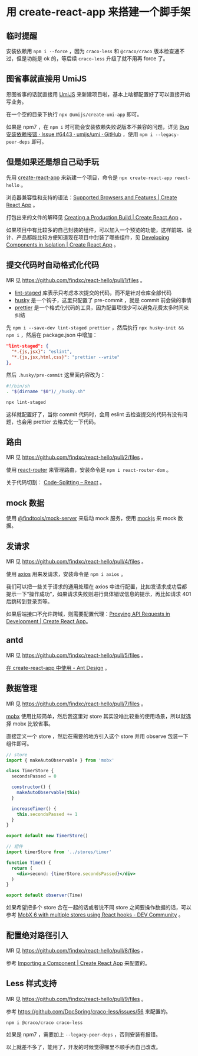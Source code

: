 # 用 create-react-app 来搭建一个脚手架

## 临时提醒

安装依赖用 `npm i --force` ，因为 `craco-less` 和 `@craco/craco` 版本检查通不过，但是功能是 ok 的，等后续 `craco-less` 升级了就不用再 force 了。

## 图省事就直接用 UmiJS
恩图省事的话就直接用 [UmiJS](https://umijs.org/zh-CN/docs/getting-started) 来新建项目啦，基本上啥都配置好了可以直接开始写业务。

在一个空的目录下执行 `npx @umijs/create-umi-app` 即可。

如果是 npm7 ，在 `npm i` 时可能会安装依赖失败说版本不兼容的问题，详见 [Bug 安装依赖报错 · Issue #6443 · umijs/umi · GitHub](https://github.com/umijs/umi/issues/6443) ，使用 `npm i --legacy-peer-deps` 即可。

## 但是如果还是想自己动手玩
先用 [create-react-app](https://create-react-app.dev/docs/getting-started) 来新建一个项目，命令是 `npx create-react-app react-hello` 。

浏览器兼容性和支持的语法：[Supported Browsers and Features | Create React App](https://create-react-app.dev/docs/supported-browsers-features) 。

打包出来的文件的解释见 [Creating a Production Build | Create React App](https://create-react-app.dev/docs/production-build) 。

如果项目中有比较多的自己封装的组件，可以加入一个预览的功能，这样前端、设计、产品都能比较方便知道现在项目中封装了哪些组件，见 [Developing Components in Isolation | Create React App](https://create-react-app.dev/docs/developing-components-in-isolation) 。

## 提交代码时自动格式化代码
MR 见 https://github.com/findxc/react-hello/pull/1/files 。

* [lint-staged](https://github.com/okonet/lint-staged#examples) 库表示只考虑本次提交的代码，而不是针对仓库全部代码
* [husky](https://typicode.github.io/husky/#/?id=automatic-recommended) 是一个钩子，这里只配置了 pre-commit ，就是 commit 前会做的事情
* [prettier](https://prettier.io/docs/en/configuration.html) 是一个格式化代码的工具，因为配置项很少可以避免花费太多时间来纠结

先 `npm i --save-dev lint-staged prettier` ，然后执行 `npx husky-init && npm i` ，然后在 package.json 中增加：

```json
"lint-staged": {
  "*.{js,jsx}": "eslint",
  "*.{js,jsx,html,css}": "prettier --write"
},
```

然后 `.husky/pre-commit` 这里面内容改为：

```sh
#!/bin/sh
. "$(dirname "$0")/_/husky.sh"

npx lint-staged
```

这样就配置好了，当你 commit 代码时，会用 eslint 去检查提交的代码有没有问题，也会用 prettier 去格式化一下代码。

## 路由
MR 见 https://github.com/findxc/react-hello/pull/2/files 。

使用 [react-router](https://reactrouter.com/web/guides/quick-start) 来管理路由，安装命令是 `npm i react-router-dom` 。

关于代码切割： [Code-Splitting – React](https://reactjs.org/docs/code-splitting.html) 。

## mock 数据

使用 [@findtools/mock-server](https://github.com/findxc/mock-server) 来启动 mock 服务，使用 [mockjs](http://mockjs.com/examples.html) 来 mock 数据。

## 发请求
MR 见 https://github.com/findxc/react-hello/pull/4/files 。

使用 [axios](https://axios-http.com/docs/intro) 用来发请求，安装命令是 `npm i axios` 。

我们可以把一些关于请求的通用处理在 axios 中进行配置，比如发请求成功后都提示一下“操作成功”，如果请求失败则进行具体错误信息的提示，再比如请求 401 后跳转到登录页等。

如果后端接口不允许跨域，则需要配置代理：[Proxying API Requests in Development | Create React App](https://create-react-app.dev/docs/proxying-api-requests-in-development#configuring-the-proxy-manually)。

## antd
MR 见 https://github.com/findxc/react-hello/pull/5/files 。

[在 create-react-app 中使用 - Ant Design](https://ant.design/docs/react/use-with-create-react-app-cn) 。

## 数据管理
MR 见 https://github.com/findxc/react-hello/pull/7/files 。

[mobx](https://github.com/mobxjs/mobx) 使用比较简单，然后我这里对 store 其实没啥比较重的使用场景，所以就选择 mobx 比较省事。

直接定义一个 store ，然后在需要的地方引入这个 store 并用 observe 包装一下组件即可。

```jsx
// store
import { makeAutoObservable } from 'mobx'

class TimerStore {
  secondsPassed = 0

  constructor() {
    makeAutoObservable(this)
  }

  increaseTimer() {
    this.secondsPassed += 1
  }
}

export default new TimerStore()
```

```jsx
// 组件
import timerStore from '../stores/timer'

function Time() {
  return (
    <div>second: {timerStore.secondsPassed}</div>
  )
}

export default observer(Time)
```

如果希望把多个 store 合在一起的话或者说不同 store 之间要操作数据的话，可以参考 [MobX 6 with multiple stores using React hooks - DEV Community](https://dev.to/cakasuma/using-mobx-hooks-with-multiple-stores-in-react-3dk4) 。

## 配置绝对路径引入
MR 见 https://github.com/findxc/react-hello/pull/8/files 。

参考 [Importing a Component | Create React App](https://create-react-app.dev/docs/importing-a-component#absolute-imports) 来配置的。

## Less 样式支持
MR 见 https://github.com/findxc/react-hello/pull/9/files 。

参考 https://github.com/DocSpring/craco-less/issues/56 来配置的。

```
npm i @craco/craco craco-less 
```

如果是 npm7 ，需要加上 `--legacy-peer-deps` ，否则安装有报错。

以上就差不多了，能用了，开发的时候觉得哪里不顺手再自己改改。